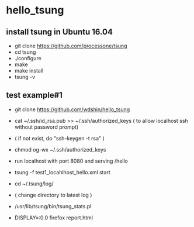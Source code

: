 # hello_tsung

## install tsung in Ubuntu 16.04

* git clone https://github.com/processone/tsung
* cd tsung
* ./configure
* make
* make install
* tsung -v 

## test example#1

* git clone https://github.com/wdshin/hello_tsung

* cat ~/.ssh/id_rsa.pub >> ~/.ssh/authorized_keys
( to allow localhost ssh without password prompt)
* ( if not exist, do "ssh-keygen -t rsa" )
* chmod og-wx ~/.ssh/authorized_keys
* run localhost with port 8080 and serving /hello
* tsung -f test1_locahlhost_hello.xml start
* cd ~/.tsung/log/
* ( change directory to latest log )
* /usr/lib/tsung/bin/tsung_stats.pl
* DISPLAY=:0.0 firefox report.html

